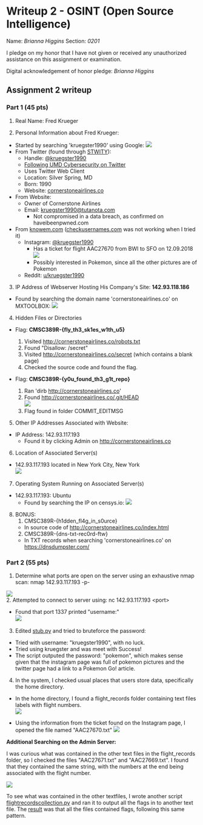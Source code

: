 Writeup 2 - OSINT (Open Source Intelligence)
======

Name: *Brianna Higgins*
Section: *0201*

I pledge on my honor that I have not given or received any unauthorized assistance on this assignment or examination.

Digital acknowledgement of honor pledge: *Brianna Higgins*

## Assignment 2 writeup

### Part 1 (45 pts)
1. Real Name: Fred Krueger  

2. Personal Information about Fred Krueger:   
  * Started by searching 'kruegster1990' using Google:
    ![](images/googleSearchKruegster1990.png)
  * From Twitter (found through [STWITY](https://stwity.com/umdcsec/following)):
    * Handle: [@kruegster1990](https://twitter.com/@kruegster1990)    
    * [Following UMD Cybersecurity on Twitter](https://stwity.com/umdcsec/following)    
    * Uses Twitter Web Client   
    * Location: Silver Spring, MD   
    * Born: 1990   
    * Website: [cornerstoneairlines.co](cornerstoneairlines.co)   
  * From Website:
    * Owner of Cornerstone Airlines
    * Email: kruegster1990@tutanota.com
      * Not compromised in a data breach, as confirmed on haveibeenpwned.com
  * From [knowem.com](knowem.com) ([checkusernames.com](checkusernames.com) was not working when I tried it)   
    * Instagram: [@kruegster1990](https://www.instagram.com/kruegster1990/)   
      * Has a ticket for flight AAC27670 from BWI to SFO on 12.09.2018
        ![](images/instagram_ticket.png)
      * Possibly interested in Pokemon, since all the other pictures are of Pokemon
    * Reddit: [u/kruegster1990]( https://www.reddit.com/user/kruegster1990)       


3. IP Address of Webserver Hosting His Company's Site: __142.93.118.186__
 * Found by searching the domain name 'cornerstoneairlines.co' on MXTOOLBOX:
  ![](images/cornerstoneairlinesdnslookup.png)   


4.  Hidden Files or Directories   
  * Flag: __CMSC389R-{fly_th3_sk1es_w1th_u5}__   
      1. Visited http://cornerstoneairlines.co/robots.txt   
      2. Found "Disallow: /secret"
      3. Visited http://cornerstoneairlines.co/secret (which contains a blank page)
      4. Checked the source code and found the flag.   

  * Flag: __CMSC389R-{y0u_found_th3_g1t_repo}__   
      1. Ran 'dirb http://cornerstoneairlines.co'
      2. Found http://cornerstoneairlines.co/.git/HEAD      
      ![](images/kalidirb.png)
      3. Flag found in folder COMMIT_EDITMSG   


5. Other IP Addresses Associated with Website:
  * IP Address: 142.93.117.193   
      * Found it by clicking Admin on http://cornerstoneairlines.co


6.  Location of Associated Server(s)
  * 142.93.117.193 located in New York City, New York   
  ![](images/kaliwhoisassociatedserver.png)


7.  Operating System Running on Associated Server(s)
  * 142.93.117.193: Ubuntu   
      * Found by searching the IP on censys.io:
        ![](images/censysInfo.png)


8.  BONUS:
    1. CMSC389R-{h1dden_fl4g_in_s0urce}
      * In source code of http://cornerstoneairlines.co/index.html
    2. CMSC389R-{dns-txt-rec0rd-ftw}   
      * In TXT records when searching 'cornerstoneairlines.co' on https://dnsdumpster.com/


### Part 2 (55 pts)

1. Determine what ports are open on the server using an exhaustive nmap scan: nmap 142.93.117.193 -p-  

  ![](images/nmap.png)   
2. Attempted to connect to server using: nc 142.93.117.193 <port\>   
  * Found that port 1337 printed "username:"   
  ![](images/kalisuccessfulopenport.png)   


3. Edited [stub.py](code/stub.py) and tried to bruteforce the password:
 * Tried with username: "kruegster1990", with no luck.
  * Tried using kruegster and was meet with Success!
  * The script outputed the password: "pokemon", which makes sense given that the instagram page was full of pokemon pictures and the twitter page had a link to a Pokemon Go! article.


4. In the system, I checked usual places that users store data, specifically the home directory.   
  * In the home directory, I found a flight_records folder containing text files labels with flight numbers.   
    ![](images/kalisearchingforflag.png)

  * Using the information from the ticket found on the Instagram page, I opened the file named "AAC27670.txt"
 ![](images/part2flag.png)


__Additional Searching on the Admin Server:__   

 I was curious what was contained in the other text files in the flight_records folder, so I checked the files "AAC27671.txt" and "AAC27669.txt".  I found that they contained the same string, with the numbers at the end being associated with the flight number.   

![](images/kaliadditionalsearching.png)   

To see what was contained in the other textfiles, I wrote another script [flightrecordscollection.py](code/flightrecordscollection.py) and ran it to output all the flags in to another text file.  The [result](code/flightrecordsflags.txt) was that all the files contained flags, following this same pattern.
